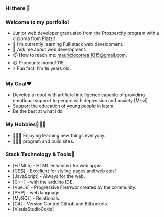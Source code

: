 ### Hi there 👋

### Welcome to my portfolio!
- Junior web developer graduated from the Prospercity program with a diploma from Platzi!
- 🌱 I’m currently learning Full stack web development.
- 💬 Ask me about web development.
- 📫 How to reach me: mauriciocorrea.1015@gmail.com.
- 😄 Pronouns: mamu1015.
- ⚡ Fun fact: I'm 16 years old.
### My Goal❤️
- Develop a robot with artificial intelligence capable of providing emotional support to people with depression and anxiety [Mevi]
- Support the education of young people in latam.
- Be the best at what i do
### My  Hobbies👨🏻‍💻
 - 🧑🏽‍🎓 Enjoying learning new things everyday.
 - 👨🏻‍💻 program and build sites.
### Stack Technology & Tools🤖
- [HTML5] - HTML enhanced for web apps!
- [CSS] - Excellent for styling pages and web apis!
- [JavaScript] - Always for the web.
- [C++] - with the arduino IDE.
- [VueJs] - Progressive Fremwor created by the community.
- [PHP] - web language.
- [MySQL] - Relationals.
- [Git] - Version Control Github and Bitbuckets.
- [VisulaStudioCode]


